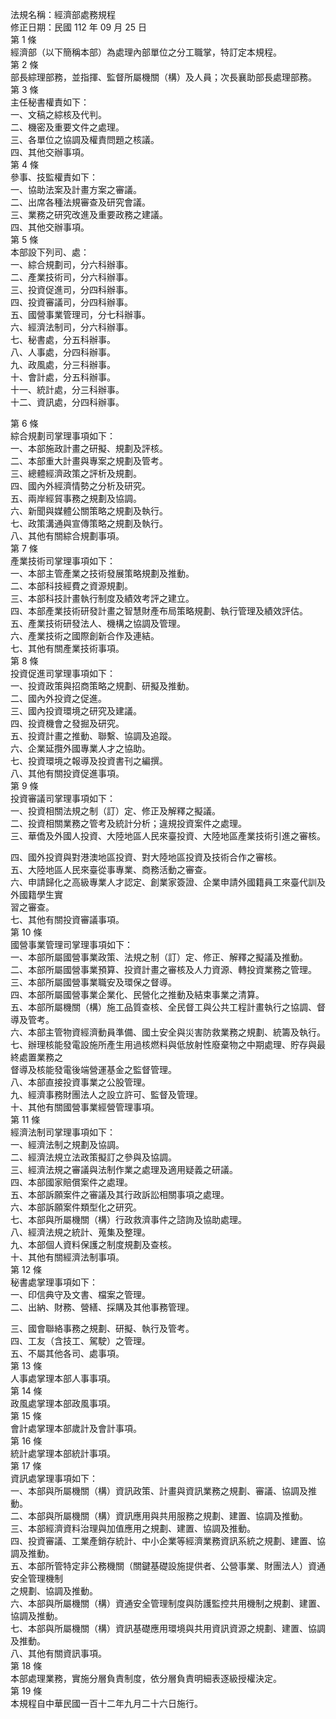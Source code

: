 法規名稱：經濟部處務規程  
修正日期：民國 112 年 09 月 25 日  
第 1 條  
經濟部（以下簡稱本部）為處理內部單位之分工職掌，特訂定本規程。  
第 2 條  
部長綜理部務，並指揮、監督所屬機關（構）及人員；次長襄助部長處理部務。  
第 3 條  
主任秘書權責如下：  
一、文稿之綜核及代判。  
二、機密及重要文件之處理。  
三、各單位之協調及權責問題之核議。  
四、其他交辦事項。  
第 4 條  
參事、技監權責如下：  
一、協助法案及計畫方案之審議。  
二、出席各種法規審查及研究會議。  
三、業務之研究改進及重要政務之建議。  
四、其他交辦事項。  
第 5 條  
本部設下列司、處：  
一、綜合規劃司，分六科辦事。  
二、產業技術司，分六科辦事。  
三、投資促進司，分四科辦事。  
四、投資審議司，分四科辦事。  
五、國營事業管理司，分七科辦事。  
六、經濟法制司，分六科辦事。  
七、秘書處，分五科辦事。  
八、人事處，分四科辦事。  
九、政風處，分三科辦事。  
十、會計處，分五科辦事。  
十一、統計處，分三科辦事。  
十二、資訊處，分四科辦事。  


第 6 條  
綜合規劃司掌理事項如下：  
一、本部施政計畫之研擬、規劃及評核。  
二、本部重大計畫與專案之規劃及管考。  
三、總體經濟政策之評析及規劃。  
四、國內外經濟情勢之分析及研究。  
五、兩岸經貿事務之規劃及協調。  
六、新聞與媒體公關策略之規劃及執行。  
七、政策溝通與宣傳策略之規劃及執行。  
八、其他有關綜合規劃事項。  
第 7 條  
產業技術司掌理事項如下：  
一、本部主管產業之技術發展策略規劃及推動。  
二、本部科技經費之資源規劃。  
三、本部科技計畫執行制度及績效考評之建立。  
四、本部產業技術研發計畫之智慧財產布局策略規劃、執行管理及績效評估。  
五、產業技術研發法人、機構之協調及管理。  
六、產業技術之國際創新合作及連結。  
七、其他有關產業技術事項。  
第 8 條  
投資促進司掌理事項如下：  
一、投資政策與招商策略之規劃、研擬及推動。  
二、國內外投資之促進。  
三、國內投資環境之研究及建議。  
四、投資機會之發掘及研究。  
五、投資計畫之推動、聯繫、協調及追蹤。  
六、企業延攬外國專業人才之協助。  
七、投資環境之報導及投資書刊之編撰。  
八、其他有關投資促進事項。  
第 9 條  
投資審議司掌理事項如下：  
一、投資相關法規之制（訂）定、修正及解釋之擬議。  
二、投資相關業務之管考及統計分析；違規投資案件之處理。  
三、華僑及外國人投資、大陸地區人民來臺投資、大陸地區產業技術引進之審核。  


四、國外投資與對港澳地區投資、對大陸地區投資及技術合作之審核。  
五、大陸地區人民來臺從事專業、商務活動之審查。  
六、申請歸化之高級專業人才認定、創業家簽證、企業申請外國籍員工來臺代訓及外國籍學生實  
習之審查。  
七、其他有關投資審議事項。  
第 10 條  
國營事業管理司掌理事項如下：  
一、本部所屬國營事業政策、法規之制（訂）定、修正、解釋之擬議及推動。  
二、本部所屬國營事業預算、投資計畫之審核及人力資源、轉投資業務之管理。  
三、本部所屬國營事業職安及環保之督導。  
四、本部所屬國營事業企業化、民營化之推動及結束事業之清算。  
五、本部所屬機關（構）施工品質查核、全民督工與公共工程計畫執行之協調、督導及管考。  
六、本部主管物資經濟動員準備、國土安全與災害防救業務之規劃、統籌及執行。  
七、辦理核能發電設施所產生用過核燃料與低放射性廢棄物之中期處理、貯存與最終處置業務之  
督導及核能發電後端營運基金之監督管理。  
八、本部直接投資事業之公股管理。  
九、經濟事務財團法人之設立許可、監督及管理。  
十、其他有關國營事業經營管理事項。  
第 11 條  
經濟法制司掌理事項如下：  
一、經濟法制之規劃及協調。  
二、經濟法規立法政策擬訂之參與及協調。  
三、經濟法規之審議與法制作業之處理及適用疑義之研議。  
四、本部國家賠償案件之處理。  
五、本部訴願案件之審議及其行政訴訟相關事項之處理。  
六、本部訴願案件類型化之研究。  
七、本部與所屬機關（構）行政救濟事件之諮詢及協助處理。  
八、經濟法規之統計、蒐集及整理。  
九、本部個人資料保護之制度規劃及查核。  
十、其他有關經濟法制事項。  
第 12 條  
秘書處掌理事項如下：  
一、印信典守及文書、檔案之管理。  
二、出納、財務、營繕、採購及其他事務管理。  


三、國會聯絡事務之規劃、研擬、執行及管考。  
四、工友（含技工、駕駛）之管理。  
五、不屬其他各司、處事項。  
第 13 條  
人事處掌理本部人事事項。  
第 14 條  
政風處掌理本部政風事項。  
第 15 條  
會計處掌理本部歲計及會計事項。  
第 16 條  
統計處掌理本部統計事項。  
第 17 條  
資訊處掌理事項如下：  
一、本部與所屬機關（構）資訊政策、計畫與資訊業務之規劃、審議、協調及推動。  
二、本部與所屬機關（構）資訊應用與共用服務之規劃、建置、協調及推動。  
三、本部經濟資料治理與加值應用之規劃、建置、協調及推動。  
四、投資審議、工業產銷存統計、中小企業等經濟業務資訊系統之規劃、建置、協調及推動。  
五、本部所管特定非公務機關（關鍵基礎設施提供者、公營事業、財團法人）資通安全管理機制  
之規劃、協調及推動。  
六、本部與所屬機關（構）資通安全管理制度與防護監控共用機制之規劃、建置、協調及推動。  
七、本部與所屬機關（構）資訊基礎應用環境與共用資訊資源之規劃、建置、協調及推動。  
八、其他有關資訊事項。  
第 18 條  
本部處理業務，實施分層負責制度，依分層負責明細表逐級授權決定。  
第 19 條  
本規程自中華民國一百十二年九月二十六日施行。  


